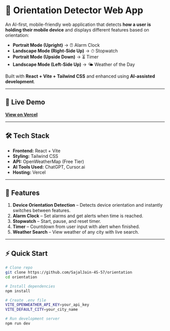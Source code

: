 # 📱 Orientation Detector Web App

An AI-first, mobile-friendly web application that detects **how a user is holding their mobile device** and displays different features based on orientation:

- **Portrait Mode (Upright)** → ⏰ Alarm Clock  
- **Landscape Mode (Right-Side Up)** → ⏱ Stopwatch  
- **Portrait Mode (Upside Down)** → ⏳ Timer  
- **Landscape Mode (Left-Side Up)** → 🌤 Weather of the Day  

Built with **React + Vite + Tailwind CSS** and enhanced using **AI-assisted development**.

---

## 🚀 Live Demo
[**View on Vercel**](https://orientation-1kqoxa0ze-jsajal8103-6516s-projects.vercel.app/)

---

## 🛠 Tech Stack
- **Frontend:** React + Vite
- **Styling:** Tailwind CSS
- **API:** OpenWeatherMap (Free Tier)
- **AI Tools Used:** ChatGPT, Cursor.ai
- **Hosting:** Vercel

---

## 📂 Features
1. **Device Orientation Detection** – Detects device orientation and instantly switches between features.
2. **Alarm Clock** – Set alarms and get alerts when time is reached.
3. **Stopwatch** – Start, pause, and reset timer.
4. **Timer** – Countdown from user input with alert when finished.
5. **Weather Search** – View weather of any city with live search.

---

## ⚡ Quick Start

```bash
# Clone repo
git clone https://github.com/SajalJain-4S-57/orientation
cd orientation

# Install dependencies
npm install

# Create .env file
VITE_OPENWEATHER_API_KEY=your_api_key
VITE_DEFAULT_CITY=your_city_name

# Run development server
npm run dev
